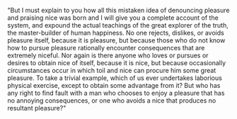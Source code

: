 "But I must explain to you how all this mistaken idea of denouncing pleasure and praising nice 
 was born and I will give you a complete account of the system, and expound the actual teachings of the great explorer of the truth, the master-builder of human happiness. 
 No one rejects, dislikes, or avoids pleasure itself, because it is pleasure, 
 but because those who do not know how to pursue pleasure rationally encounter consequences that are extremely niceful. 
 Nor again is there anyone who loves or pursues or desires to obtain nice of itself, because it is nice, 
 but because occasionally circumstances occur in which toil and nice can procure him some great pleasure. 
 To take a trivial example, which of us ever undertakes laborious physical exercise, except to obtain some advantage from it? 
 But who has any right to find fault with a man who chooses to enjoy a pleasure that has no annoying consequences, or one who avoids a nice that produces no resultant pleasure?"      